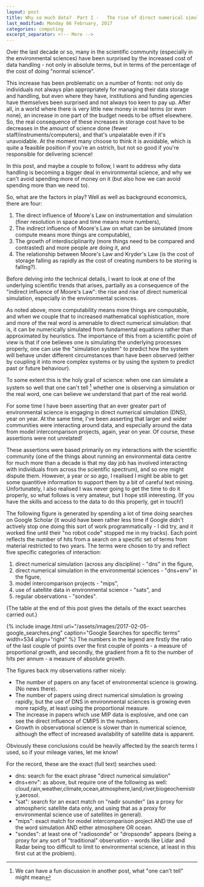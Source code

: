 ```yaml
---
layout: post
title: Why so much data?  Part I -   The rise of direct numerical simulation
last_modified: Monday 06 February, 2017
categories: computing
excerpt_separator: <!-- More -->
---
```

Over the last decade or so, many in the scientific community (especially in the environmental sciences) have been surprised by the increased cost of data handling - not only in absolute terms, but in terms of the percentage of the cost of doing "normal science".

This increase has been problematic on a number of fronts: not only do individuals not always plan appropriately for managing their data storage and handling, but even where they have, institutions and funding agencies have themselves been surprised and not always too keen to pay up. After all, in a world where there is very little new money in real terms (or even none), an increase in one part of the budget needs to be offset elsewhere. So, the real consequence of these increases in storage cost have to be decreases in the amount of science done (fewer staff/instruments/computers), and that's unpalatable even if it's unavoidable. At the moment many choose to think it is avoidable, which is quite a feasible position if you're an ostrich, but not so good if you're responsible for delivering science!

<!-- More -->
In this post, and maybe a couple to follow, I want to address why data handling is becoming a bigger deal in environmental science, and why we can't avoid spending more of money on it (but also how we can avoid spending more than we need to).

So, what are the factors in play? Well as well as background economics, there are four:1. The direct influence of Moore's Law on instrumentation and simulation (finer resolution in space and time means more numbers),1. The indirect influence of Moore's Law on what can be simulated (more compute means more things are computable),1. The growth of interdisciplinarity (more things need to be compared and contrasted) and more people are doing it, and1. The relationship between Moore's Law and Kryder's Law (is the cost of storage falling as rapidly as the cost of creating numbers to be storing is falling?).

Before delving into the technical details, I want to look at one of the underlying scientific trends that arises, partially as a consequence of the "indirect influence of Moore's Law": the rise and rise of direct numerical simulation, especially in the environmental sciences.

As noted above, more computability means more things are computable, and when we couple that to increased mathematical sophistication, more and more of the real word is amenable to direct numerical simulation: that is, it can be numerically simulated from fundamental equations rather than approximated by heuristics. The importance of this from a scientific point of view is that if one believes one is simulating the underlying processes properly, one can use the "simulation system" to predict how the system will behave under different circumstances than have been observed (either by coupling it into more complex systems or by using the system to predict past or future behaviour).

To some extent this is the holy grail of science: when one can simulate a system so well that one can't tell [^1] whether one is observing a simulation or the real word, one can believe we understand that part of the real world.

For some time I have been asserting that an ever greater part of environmental science is engaging in direct numerical simulation (DNS), year on year. At the same time, I've been asserting that larger and wider communities were interacting around data, and especially around the data from model intercomparison projects, again, year on year. Of course, these assertions were not unrelated!

These assertions were based primarily on my interactions with the scientific community (one of the things about running an environmental data centre for much more than a decade is that my day job has involved interacting with individuals from across the scientific spectrum), and so one might dispute them. However, a year or so ago, I realised I might be able to get some quantitive information to support them by a bit of careful text mining. Unfortunately, I also realised I was never going to get the time to do it properly, so what follows is very amateur, but I hope still interesting. (If you have the skills and access to the data to do this properly, get in touch!)

The following figure is generated by spending a lot of time doing searches on Google Scholar (it would have been rather less time if Google didn't actively stop one doing this sort of work programmatically - I did try, and it worked fine until their "no robot code" stopped me in my tracks). Each point reflects the number of hits from a  search on a specific set of terms from material restricted to two years.  The terms were chosen to try and reflect five specific categories of interaction:1. direct numerical simulation (across any discipline) - "dns" in the figure,1. direct numerical simulation in the environmental sciences - "dns+env" in the figure,1. model intercomparison projects - "mips",1. use of satellite data in environmental science  - "sats", and1. regular observations - "sondes".

(The table at the end of this post gives the details of the exact searches carried out.)

{% include image.html url="/assets/images/2017-02-05-google_searches.png" caption="Google Searches for specific terms" width=534 align="right" %}
The numbers in the legend are firstly the ratio of the last couple of points over the first couple of points - a measure of proportional growth, and secondly, the gradient from a fit to the number of hits per annum - a measure of absolute growth.

The figures back my observations rather nicely:
* The number of papers on any facet of environmental science is growing. (No news there).
* The number of papers using direct numerical simulation is growing rapidly, but the use of DNS in environmental sciences is growing even more rapidly, at least using the proportional measure.
* The increase in papers which use MIP data is explosive, and one can see the direct influence of CMIP5 in the numbers.
* Growth in observational science is slower than in numerical science, although the effect of increased availability of satellite data is apparent.

Obviously these conclusions could be heavily affected by the search terms I used, so if your mileage varies, let me know!

For the record, these are the exact (full text) searches used:
* dns: search for the exact phrase "direct numerical simulation"
* dns+env": as above, but require one of the following as well: cloud,rain,weather,climate,ocean,atmosphere,land,river,biogeochemistry,aerosol.
* "sat": search for an exact match on "nadir sounder" (as a proxy for atmospheric satellite data only, and using that as a proxy for environmental science use of satellites in general).
* "mips": exact match for model intercomparison project AND the use of the word simulation AND either atmosphere OR ocean.
* "sondes": at least one of "radiosonde" or "dropsonde" appears (being a proxy for any sort of "traditional" observation - words like Lidar and Radar being too difficult to limit to environmental science, at least in this first cut at the problem).

[^1]: We can have a fun discussion in another post, what "one can't tell" might mean
